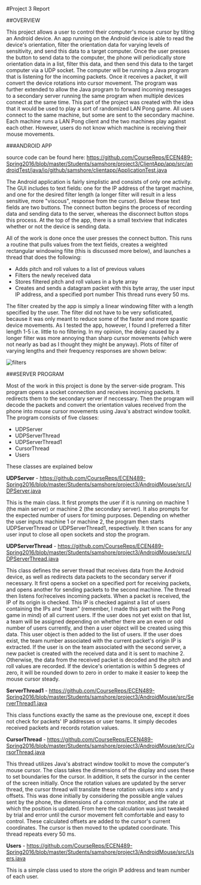 #Project 3 Report


##OVERVIEW

This project allows a user to control their computer's mouse cursor by tilting an Android device. An app running on the Android device is able to read the device's orientation, filter the orientation data for varying levels of sensitivity, and send this data to a target computer. Once the user presses the button to send data to the computer, the phone will periodically store orientation data in a list, filter this data, and then send this data to the target computer via a UDP socket. The computer will be running a Java program that is listening for the incoming packets. Once it receives a packet, it will convert the device rotations into cursor movement. The program was further extended to allow the Java program to forward incoming messages to a secondary server running the same program when multiple devices connect at the same time. This part of the project was created with the idea that it would be used to play a sort of randomized LAN Pong game. All users connect to the same machine, but some are sent to the secondary machine. Each machine runs a LAN Pong client and the two machines play against each other. However, users do not know which machine is receiving their mouse movements. 


###ANDROID APP 

source code can be found here:
https://github.com/CourseReps/ECEN489-Spring2016/blob/master/Students/samshore/project3/ClientApp/app/src/androidTest/java/io/github/samshore/clientapp/ApplicationTest.java

The Android application is fairly simplistic and consists of only one activity. The GUI includes to text fields: one for the IP address of the target machine, and one for the desired filter length (a longer filter will result in a less sensitive, more "viscous", response from the cursor). Below these text fields are two buttons. The connect button begins the process of recording data and sending data to the server, whereas the disconnect button stops this process. At the top of the app, there is a small textview that indicates whether or not the device is sending data.

All of the work is done once the user presses the connect button. This runs a routine that pulls values from the text fields, creates a weighted rectangular windowing filte (this is discussed more below), and launches a thread that does the following:
* Adds pitch and roll values to a list of previous values
* Filters the newly received data 
* Stores filtered pitch and roll values in a byte array
* Creates and sends a datagram packet with this byte array, the user input IP address, and a specified port number
This thread runs every 50 ms.

The filter created by the app is simply a linear windowing filter with a length specified by the user. The filter did not have to be very sofisticated, because it was only meant to reduce some of the faster and more spastic device movements. As I tested the app, however, I found I preferred a filter length 1-5 i.e. little to no filtering. In my opinion, the delay caused by a longer filter was more annoying than sharp cursor movements (which were not nearly as bad as I thought they might be anyway). Plots of filter of varying lengths and their frequency responses are shown below:

![filters](https://cloud.githubusercontent.com/assets/16807182/14992243/c3c314c8-112a-11e6-995b-2e473570180f.jpg)


###SERVER PROGRAM

Most of the work in this project is done by the server-side program. This program opens a socket connection and receives incoming packets. It redirects them to the secondary server if neccessary. Then the program will decode the packets and convert the orientation values received from the phone into mouse cursor movements using Java's abstract window toolkit. The program consists of five classes:
* UDPServer
* UDPServerThread
* UDPServerThread1
* CursorThread
* Users

These classes are explained below

**UDPServer** - https://github.com/CourseReps/ECEN489-Spring2016/blob/master/Students/samshore/project3/AndroidMouse/src/UDPServer.java
	
This is the main class. It first prompts the user if it is running on machine 1 (the main server) or machine 2 (the secondary server). It also prompts for the expected number of users for timing purposes. Depending on whether the user inputs machine 1 or machine 2, the program then starts UDPServerThread or UDPServerThread1, respectively. It then scans for any user input to close all open sockets and stop the program.

**UDPServerThread** - https://github.com/CourseReps/ECEN489-Spring2016/blob/master/Students/samshore/project3/AndroidMouse/src/UDPServerThread.java
	
This class defines the server thread that receives data from the Android device, as well as redirects data packets to the secondary server if necessary. It first opens a socket on a specified port for receiving packets, and opens another for sending packets to the second machine. The thread then listens for/receives incoming packets. When a packet is received, the IP of its origin is checked. This IP is checked against a list of users containing the IPs and "team" (remember, I made this part with the Pong game in mind) of all current users. If the user does not yet exist on that list, a team will be assigned depending on whether there are an even or odd number of users currently, and then a user object will be created using this data. This user object is then added to the list of users. If the user does exist, the team number associated with the current packet's origin IP is extracted. If the user is on the team associated with the second server, a new packet is created with the received data and it is sent to machine 2. Otherwise, the data from the received packet is decoded and the pitch and roll values are recorded. If the device's orientation is within 5 degrees of zero, it will be rounded down to zero in order to make it easier to keep the mouse cursor steady.

**ServerThread1** - https://github.com/CourseReps/ECEN489-Spring2016/blob/master/Students/samshore/project3/AndroidMouse/src/ServerThread1.java
	
This class functions exactly the same as the previouse one, except it does not check for packets' IP addresses or user teams. It simply decodes received packets and records rotation values.

**CursorThread** - https://github.com/CourseReps/ECEN489-Spring2016/blob/master/Students/samshore/project3/AndroidMouse/src/CursorThread.java

This thread utilizes Java's abstract window toolkit to move the computer's mouse cursor. The class takes the dimensions of the display and uses these to set boundaries for the cursor. In addition, it sets the cursor in the center of the screen initially. Once the rotation values are updated by the server thread, the cursor thread will translate these rotation values into x and y offsets. This was done initially by considering the possible angle values sent by the phone, the dimensions of a common monitor, and the rate at which the position is updated. From here the calculation was just tweaked by trial and error until the cursor movement felt comfortable and easy to control. These calculated offsets are added to the cursor's current coordinates. The cursor is then moved to the updated coordinate. This thread repeats every 50 ms.

**Users** - https://github.com/CourseReps/ECEN489-Spring2016/blob/master/Students/samshore/project3/AndroidMouse/src/Users.java

This is a simple class used to store the origin IP address and team number of each user.



